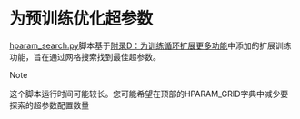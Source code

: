 # 为预训练优化超参数

[hparam_search.py](hparam_search.py)脚本基于[附录D：为训练循环扩展更多功能](../../appendix-D/01_main-chapter-code/appendix-D.ipynb)中添加的扩展训练功能，旨在通过网格搜索找到最佳超参数。

>[!NOTE]
这个脚本运行时间可能较长。您可能希望在顶部的HPARAM_GRID字典中减少要探索的超参数配置数量